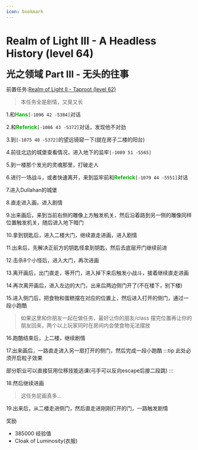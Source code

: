```yaml
---
icon: bookmark
---
```



# Realm of Light III - A Headless History (level 64)
<span style="font-size: 25px;">**光之领域 Part III - 无头的往事**</span>

前置任务:[Realm of Light II - Taproot (level 62)](/quests/lvl61-70/level%2062%20-%20realm%20of%20light%20ii%20-%20taproot.html)

>本任务全是剧情，又臭又长

1.和<font color=00AA00>**Hans**</font>`[-1096 42 -5384]`对话

2.和<font color=00AA00>**Referick**</font>`[-1086 43 -5372]`对话，发现他不对劲

3.到`[-1075 48 -5372]`的望远镜窥一下(就在房子二楼的阳台)

4.前往北边的城堡查看情况，进入地下的监牢`[-1089 51 -5565]`

5.到一楼那个发光的灵魂那里，打破走人

6.进行一场战斗，或者快速离开，来到监牢前和<font color=00AA00>**Referick**</font>`[-1079 44 -5551]`对话

7.进入Dullahan的城堡

8.直走进入画，进入剧情

9.出来画后，来到当前右侧的雕像上方触发机关，然后沿着路到另一侧的雕像同样位置触发机关，随后进入地下暗门

10.拿到钥匙后，进入二楼大门，继续直走进画，进入剧情

11.出来后，先解决正前方的钥匙怪拿到钥匙，然后去底层开门继续前进

12.击杀8个小怪后，进入大门，再次进画

13.离开画后，出门直走，等开门，进入掉下来后触发小战斗，接着继续直走进画

14.再次离开画后，进入左边的大门，出来后两边侧门开了(不在楼下，别下楼)

15.进入侧门后，把食物和蛋糕摆在对应的位置上，然后进入打开的侧门，通过一段小跑酷
>如果这里和你朋友一起在做任务，最好让你的朋友/class 摆完位置再让你的朋友回来，两个以上玩家同时在房间内会使食物无法摆放

16.跑酷结束后，上二楼，继续剧情

17.出来画后，一路直走进入另一扇打开的侧门，然后完成一段小跑酷
:::tip
此处必须开启粒子效果

部分职业可以直接狂用位移技能逃课(弓手可以反向escape后接二段跳)
:::

18.然后继续进画
>这任务屁画真多...

19.出来后，从二楼走进侧门，然后直走进刚刚打开的门，一路触发剧情

奖励
+ 385000 经验值
+ Cloak of Luminosity(衣服)
